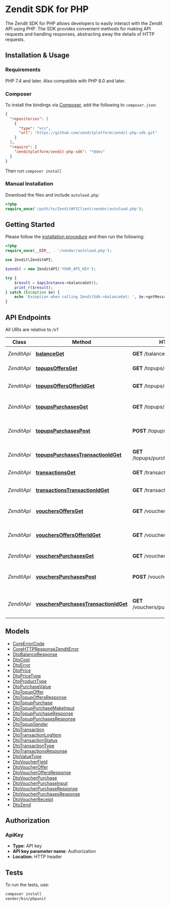 # Zendit SDK for PHP

The Zendit SDK for PHP allows developers to easily interact with the Zendit API using PHP.
The SDK provides convenient methods for making API requests and handling responses, abstracting away the details of HTTP requests.

## Installation & Usage

### Requirements

PHP 7.4 and later.
Also compatible with PHP 8.0 and later.

### Composer

To install the bindings via [Composer](https://getcomposer.org/), add the following to `composer.json`:

```json
{
  "repositories": [
    {
      "type": "vcs",
      "url": "https://github.com/zenditplatform/zendit-php-sdk.git"
    }
  ],
  "require": {
    "zenditplatform/zendit-php-sdk": "*@dev"
  }
}
```

Then run `composer install`

### Manual Installation

Download the files and include `autoload.php`:

```php
<?php
require_once('/path/to/ZenditAPIClient/vendor/autoload.php');
```

## Getting Started

Please follow the [installation procedure](#installation--usage) and then run the following:

```php
<?php
require_once(__DIR__ . '/vendor/autoload.php');

use Zendit\ZenditAPI;

$zendit = new ZenditAPI('YOUR_API_KEY');

try {
    $result = $apiInstance->balanceGet();
    print_r($result);
} catch (Exception $e) {
    echo 'Exception when calling ZenditSdk->balanceGet: ', $e->getMessage(), PHP_EOL;
}

```

## API Endpoints

All URIs are relative to */v1*

Class | Method | HTTP request | Description
------------ | ------------- | ------------- | -------------
*ZenditApi* | [**balanceGet**](docs/Api/ZenditApi.md#balanceget) | **GET** /balance | Get list of transactions
*ZenditApi* | [**topupsOffersGet**](docs/Api/ZenditApi.md#topupsoffersget) | **GET** /topups/offers | Get list of topup offers
*ZenditApi* | [**topupsOffersOfferIdGet**](docs/Api/ZenditApi.md#topupsoffersofferidget) | **GET** /topups/offers/{offerId} | Get a topup offer by the offer ID
*ZenditApi* | [**topupsPurchasesGet**](docs/Api/ZenditApi.md#topupspurchasesget) | **GET** /topups/purchases | Get list of topup transactions
*ZenditApi* | [**topupsPurchasesPost**](docs/Api/ZenditApi.md#topupspurchasespost) | **POST** /topups/purchases | Create transaction for purchase
*ZenditApi* | [**topupsPurchasesTransactionIdGet**](docs/Api/ZenditApi.md#topupspurchasestransactionidget) | **GET** /topups/purchases/{transactionId} | Get topup transaction by id
*ZenditApi* | [**transactionsGet**](docs/Api/ZenditApi.md#transactionsget) | **GET** /transactions | Get list of transactions
*ZenditApi* | [**transactionsTransactionIdGet**](docs/Api/ZenditApi.md#transactionstransactionidget) | **GET** /transactions/{transactionId} | Get transaction by id
*ZenditApi* | [**vouchersOffersGet**](docs/Api/ZenditApi.md#vouchersoffersget) | **GET** /vouchers/offers | Get list of voucher offers
*ZenditApi* | [**vouchersOffersOfferIdGet**](docs/Api/ZenditApi.md#vouchersoffersofferidget) | **GET** /vouchers/offers/{offerId} | Get a voucher offer by the offer ID
*ZenditApi* | [**vouchersPurchasesGet**](docs/Api/ZenditApi.md#voucherspurchasesget) | **GET** /vouchers/purchases | Get list of transactions
*ZenditApi* | [**vouchersPurchasesPost**](docs/Api/ZenditApi.md#voucherspurchasespost) | **POST** /vouchers/purchases | Create transaction for purchase
*ZenditApi* | [**vouchersPurchasesTransactionIdGet**](docs/Api/ZenditApi.md#voucherspurchasestransactionidget) | **GET** /vouchers/purchases/{transactionId} | Get purchase transaction by id

## Models

- [CoreErrorCode](docs/Model/CoreErrorCode.md)
- [CoreHTTPResponseZenditError](docs/Model/CoreHTTPResponseZenditError.md)
- [DtoBalanceResponse](docs/Model/DtoBalanceResponse.md)
- [DtoCost](docs/Model/DtoCost.md)
- [DtoError](docs/Model/DtoError.md)
- [DtoPrice](docs/Model/DtoPrice.md)
- [DtoPriceType](docs/Model/DtoPriceType.md)
- [DtoProductType](docs/Model/DtoProductType.md)
- [DtoPurchaseValue](docs/Model/DtoPurchaseValue.md)
- [DtoTopupOffer](docs/Model/DtoTopupOffer.md)
- [DtoTopupOffersResponse](docs/Model/DtoTopupOffersResponse.md)
- [DtoTopupPurchase](docs/Model/DtoTopupPurchase.md)
- [DtoTopupPurchaseMakeInput](docs/Model/DtoTopupPurchaseMakeInput.md)
- [DtoTopupPurchaseResponse](docs/Model/DtoTopupPurchaseResponse.md)
- [DtoTopupPurchasesResponse](docs/Model/DtoTopupPurchasesResponse.md)
- [DtoTopupSender](docs/Model/DtoTopupSender.md)
- [DtoTransaction](docs/Model/DtoTransaction.md)
- [DtoTransactionLogItem](docs/Model/DtoTransactionLogItem.md)
- [DtoTransactionStatus](docs/Model/DtoTransactionStatus.md)
- [DtoTransactionType](docs/Model/DtoTransactionType.md)
- [DtoTransactionsResponse](docs/Model/DtoTransactionsResponse.md)
- [DtoValueType](docs/Model/DtoValueType.md)
- [DtoVoucherField](docs/Model/DtoVoucherField.md)
- [DtoVoucherOffer](docs/Model/DtoVoucherOffer.md)
- [DtoVoucherOffersResponse](docs/Model/DtoVoucherOffersResponse.md)
- [DtoVoucherPurchase](docs/Model/DtoVoucherPurchase.md)
- [DtoVoucherPurchaseInput](docs/Model/DtoVoucherPurchaseInput.md)
- [DtoVoucherPurchaseResponse](docs/Model/DtoVoucherPurchaseResponse.md)
- [DtoVoucherPurchasesResponse](docs/Model/DtoVoucherPurchasesResponse.md)
- [DtoVoucherReceipt](docs/Model/DtoVoucherReceipt.md)
- [DtoZend](docs/Model/DtoZend.md)

## Authorization

### ApiKey

- **Type**: API key
- **API key parameter name**: Authorization
- **Location**: HTTP header


## Tests

To run the tests, use:

```bash
composer install
vendor/bin/phpunit
```

